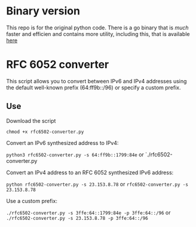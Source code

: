 # Binary version
This repo is for the original python code. There is a go binary that is *much* faster and efficien and contains more utility, including this, that is available [here](https://github.com/buraglio/ipv6utils)


# RFC 6052 converter

This script allows you to convert between IPv6 and IPv4 addresses using the default well-known prefix (64:ff9b::/96) or specify a custom prefix.

## Use

Download the script

`chmod +x rfc6502-converter.py`

Convert an IPv6 synthesized address to IPv4:

`python3 rfc6502-converter.py -s 64:ff9b::1799:84e`
or
`./rfc6502-converter.py 

Convert an IPv4 address to an RFC 6052 synthesized IPv6 address:

`python rfc6502-converter.py -s 23.153.8.78`
or
`rfc6502-converter.py -s 23.153.8.78`

Use a custom prefix:

`./rfc6502-converter.py -s 3ffe:64::1799:84e -p 3ffe:64::/96`
or
`./rfc6502-converter.py -s 23.153.8.78 -p 3ffe:64::/96`
